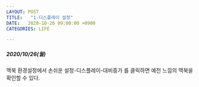 ```yaml
---
LAYOUT: POST
TITLE:   "1-디스플레이 설정"
DATE:   2020-10-26 09:00:00 +0900
CATEGORIES: LIFE

---
```




#####  2020/10/26(월)


맥북 환경설정에서 손쉬운 설정-디스플레이-대비증가 를 클릭하면 예전 느낌의 맥북을 확인할 수 있다. 


